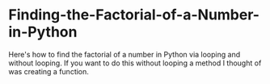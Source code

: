 # Finding-the-Factorial-of-a-Number-in-Python
Here's how to find the factorial of a number in Python via looping and without looping.
If you want to do this without looping a method I thought of was creating a function.
